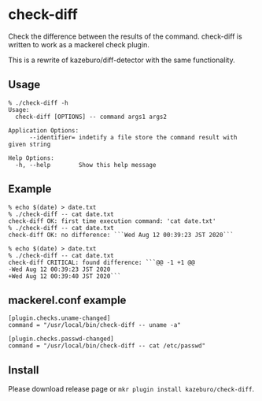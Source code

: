 # check-diff

Check the difference between the results of the command. check-diff is written to work as a mackerel check plugin.

This is a rewrite of kazeburo/diff-detector with the same functionality.

## Usage

```
% ./check-diff -h
Usage:
  check-diff [OPTIONS] -- command args1 args2

Application Options:
      --identifier= indetify a file store the command result with given string

Help Options:
  -h, --help        Show this help message

```

## Example

```
% echo $(date) > date.txt
% ./check-diff -- cat date.txt 
check-diff OK: first time execution command: 'cat date.txt'
% ./check-diff -- cat date.txt
check-diff OK: no difference: ```Wed Aug 12 00:39:23 JST 2020```

% echo $(date) > date.txt     
% ./check-diff -- cat date.txt
check-diff CRITICAL: found difference: ```@@ -1 +1 @@
-Wed Aug 12 00:39:23 JST 2020
+Wed Aug 12 00:39:40 JST 2020```
```

## mackerel.conf example

```
[plugin.checks.uname-changed]
command = "/usr/local/bin/check-diff -- uname -a"

[plugin.checks.passwd-changed]
command = "/usr/local/bin/check-diff -- cat /etc/passwd"
```

## Install

Please download release page or `mkr plugin install kazeburo/check-diff`.